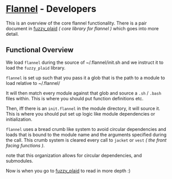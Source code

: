 # [Flannel][readme-md] - Developers

This is an overview of the core flannel functionality. There is a pair document in [fuzzy_plaid][fuzzy_plaid-readme] *( core library for flannel )* which goes into more detail.

## Functional Overview

We load `flannel` during the source of ~/.flannel/init.sh and we instruct it to load the `fuzzy_plaid` library.

`flannel` is set up such that you pass it a glob that is the path to a module to load relative to ~/.flannel/ 

It will then match every module against that glob and source a `.sh` / `.bash` files within. This is where you should put function definitions etc.

Then, iff there is an `init.flannel` in the module directory, it will source it. This is where you should put set up logic like module dependencies or initialization.

`flannel` uses a bread crumb like system to avoid circular dependencies and loads that is bound to the module name and the arguments specified during the call. This crumb system is cleared every call to `jacket` or `vest` *( the front facing functions )*.

note that this organization allows for circular dependencies, and submodules.

Now is when you go to [fuzzy_plaid][fuzzy_plaid-readme] to read in more depth :)

[fuzzy_plaid-readme]: fuzzy_plaid/README.md "Core Flannel Doc"
[readme-md]: README.md "Flannel Readme"